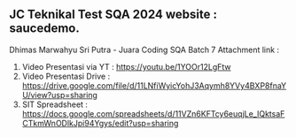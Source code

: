 JC Teknikal Test SQA 2024
website : saucedemo.
-
Dhimas Marwahyu Sri Putra - Juara Coding SQA Batch 7
Attachment link :
1. Video Presentasi via YT : https://youtu.be/1YOOr12LgFtw
2. Video Presentasi Drive : https://drive.google.com/file/d/11LNfiWyicYohJ3Aqymh8YVy4BXP8fnaYU/view?usp=sharing
3. SIT Spreadsheet : https://docs.google.com/spreadsheets/d/11VZn6KFTcy6euqjLe_IQktsaFCTkmWnODlkJpi94Ygys/edit?usp=sharing
